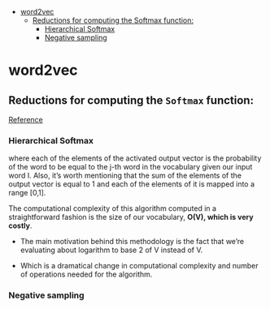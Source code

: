 <!--ts-->
   * [word2vec](#word2vec)
      * [Reductions for computing the Softmax function:](#reductions-for-computing-the-softmax-function)
         * [Hierarchical Softmax](#hierarchical-softmax)
         * [Negative sampling](#negative-sampling)

<!-- Added by: gil_diy, at: Fri 11 Mar 2022 10:26:52 IST -->

<!--te-->


# word2vec



## Reductions for computing the `Softmax` function:

[Reference](https://towardsdatascience.com/hierarchical-softmax-and-negative-sampling-short-notes-worth-telling-2672010dbe08)

### Hierarchical Softmax

where each of the elements of the activated output vector is the probability of the word to be equal to the j-th word in the vocabulary given our input word I. Also, it’s worth mentioning that the sum of the elements of the output vector is equal to 1 and each of the elements of it is mapped into a range [0,1].

The computational complexity of this algorithm computed in a straightforward fashion is the size of our vocabulary, **O(V), which is very costly**.


* The main motivation behind this methodology is the fact that we’re evaluating about logarithm to base 2 of V instead of V.

* Which is a dramatical change in computational complexity and number of operations needed for the algorithm.



### Negative sampling
